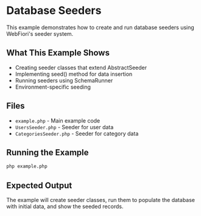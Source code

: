 # Database Seeders

This example demonstrates how to create and run database seeders using WebFiori's seeder system.

## What This Example Shows

- Creating seeder classes that extend AbstractSeeder
- Implementing seed() method for data insertion
- Running seeders using SchemaRunner
- Environment-specific seeding

## Files

- `example.php` - Main example code
- `UsersSeeder.php` - Seeder for user data
- `CategoriesSeeder.php` - Seeder for category data

## Running the Example

```bash
php example.php
```

## Expected Output

The example will create seeder classes, run them to populate the database with initial data, and show the seeded records.
